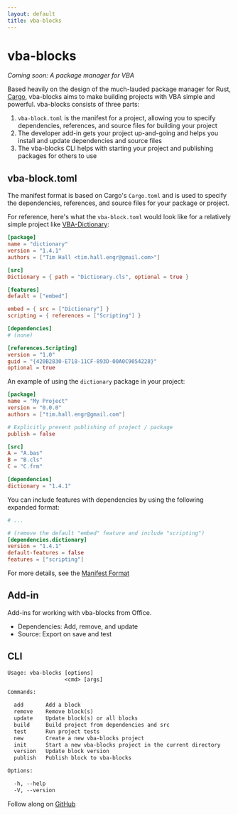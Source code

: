 ```yaml
---
layout: default
title: vba-blocks
---
```


# vba-blocks

_Coming soon: A package manager for VBA_

Based heavily on the design of the much-lauded package manager for Rust, [Cargo](https://crates.io/),
vba-blocks aims to make building projects with VBA simple and powerful.
vba-blocks consists of three parts:

1. `vba-block.toml` is the manifest for a project, allowing you to specify dependencies, references, and source files for building your project
2. The developer add-in gets your project up-and-going and helps you install and update dependencies and source files
3. The vba-blocks CLI helps with starting your project and publishing packages for others to use

## vba-block.toml

The manifest format is based on Cargo's `Cargo.toml` and is used to specify the dependencies, references, and source files for your package or project.

For reference, here's what the `vba-block.toml` would look like for a relatively simple project like [VBA-Dictionary](https://github.com/VBA-tools/VBA-Dictionary):

```toml
[package]
name = "dictionary"
version = "1.4.1"
authors = ["Tim Hall <tim.hall.engr@gmail.com>"]

[src]
Dictionary = { path = "Dictionary.cls", optional = true }

[features]
default = ["embed"]

embed = { src = ["Dictionary"] }
scripting = { references = ["Scripting"] }

[dependencies]
# (none)

[references.Scripting]
version = "1.0"
guid = "{420B2830-E718-11CF-893D-00A0C9054228}"
optional = true
```

An example of using the `dictionary` package in your project:

```toml
[package]
name = "My Project"
version = "0.0.0"
authors = ["tim.hall.engr@gmail.com"]

# Explicitly prevent publishing of project / package
publish = false

[src]
A = "A.bas"
B = "B.cls"
C = "C.frm"

[dependencies]
dictionary = "1.4.1"
```

You can include features with dependencies by using the following expanded format:

```toml
# ...

# (remove the default "embed" feature and include "scripting")
[dependencies.dictionary]
version = "1.4.1"
default-features = false
features = ["scripting"]
```

For more details, see the [Manifest Format]({{baseurl}}/manifest/)

## Add-in

Add-ins for working with vba-blocks from Office.

- Dependencies: Add, remove, and update
- Source: Export on save and test

## CLI

```txt
Usage: vba-blocks [options]
                  <cmd> [args]

Commands:

  add       Add a block
  remove    Remove block(s)
  update    Update block(s) or all blocks
  build     Build project from dependencies and src
  test      Run project tests
  new       Create a new vba-blocks project
  init      Start a new vba-blocks project in the current directory
  version   Update block version
  publish   Publish block to vba-blocks

Options:

  -h, --help
  -V, --version
```

Follow along on [GitHub](https://github.com/vba-blocks/vba-blocks)
